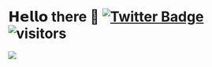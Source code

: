 # 𝗛𝗲𝗹𝗹𝗼 there 👋 [![Twitter Badge](https://img.shields.io/twitter/follow/lubo13_?style=social)](https://twitter.com/lubo13_) ![visitors](https://visitor-badge.laobi.icu/badge?page_id=lubo13)

<img align="left" src="https://github-readme-stats.vercel.app/api?username=lubo13&show_icons=true&hide_border=true">

<!--
https://shields.io/
https://gist.github.com/vinkla/dca76249ba6b73c5dd66a4e986df4c8d

**lubo13/lubo13** is a ✨ _special_ ✨ repository because its `README.md` (this file) appears on your GitHub profile.

Here are some ideas to get you started:

- 🔭 I’m currently working on ...
- 🌱 I’m currently learning ...
- 👯 I’m looking to collaborate on ...
- 🤔 I’m looking for help with ...
- 💬 Ask me about ...
- 📫 How to reach me: ...
- 😄 Pronouns: ...
- ⚡ Fun fact: ...
-->
